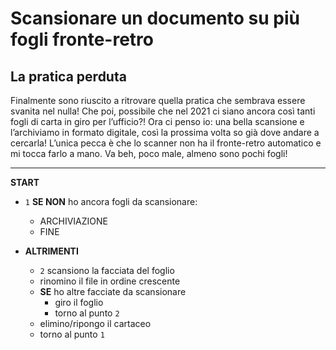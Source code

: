 # Scansionare un documento su più fogli fronte-retro
## La pratica perduta

Finalmente sono riuscito a ritrovare quella pratica che sembrava essere svanita nel nulla! Che poi, possibile che nel 2021 ci siano ancora così tanti fogli di carta in giro per l’ufficio?! Ora ci penso io: una bella scansione e l’archiviamo in formato digitale, così la prossima volta so già dove andare a cercarla! L’unica pecca è che lo scanner non ha il fronte-retro automatico e mi tocca farlo a mano. Va beh, poco male, almeno sono pochi fogli!


---
**START**

- `1` **SE NON** ho ancora fogli da scansionare:
    - ARCHIVIAZIONE
    - FINE


 - **ALTRIMENTI**
    - `2` scansiono la facciata del foglio   
    - rinomino il file in ordine crescente
    - **SE** ho altre facciate da scansionare
        - giro il foglio
        - torno al punto `2`
    - elimino/ripongo il cartaceo
    - torno al punto `1`




